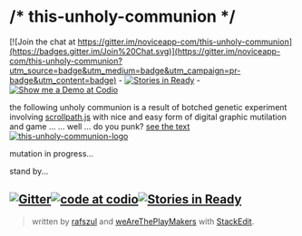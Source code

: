# /* this-unholy-communion */

[![Join the chat at https://gitter.im/noviceapp-com/this-unholy-communion](https://badges.gitter.im/Join%20Chat.svg)](https://gitter.im/noviceapp-com/this-unholy-communion?utm_source=badge&utm_medium=badge&utm_campaign=pr-badge&utm_content=badge) - [![Stories in Ready](https://badge.waffle.io/noviceapp-com/this-unholy-communion.svg?label=ready&title=Ready)](http://waffle.io/noviceapp-com/this-unholy-communion)    - [![Show me a Demo at Codio](https://codio-public.s3.amazonaws.com/sharing/demo-in-ide.png)](https://codio.com/rafszul/this-unholy-communion)

the following unholy communion is a result of botched genetic experiment involving [scrollpath.js](https://github.com/JoelBesada/scrollpath) with nice and easy form of digital graphic mutilation and game  ...
... well ... do you punk?
[see the text](https://github.com/noviceapp-com/this-unholy-communion)
[![this-unholy-communion-logo](https://s3-us-west-2.amazonaws.com/s.cdpn.io/73058/ecceHomoIcon2013.jpg)](http://noviceapp.com/eccehomo/#/)

mutation in progress...

stand by...

[![Gitter](https://badges.gitter.im/Join%20Chat.svg)](https://gitter.im/noviceapp-com/this-unholy-communion?utm_source=badge&utm_medium=badge&utm_campaign=pr-badge)[![code at codio](https://codio-public.s3.amazonaws.com/sharing/demo-in-ide.png)](https://codio.com/rafszul/this-unholy-communion)[![Stories in Ready](https://badge.waffle.io/noviceapp-com/this-unholy-communion.svg?label=ready&title=Ready)](http://waffle.io/noviceapp-com/this-unholy-communion)
---

> written by [rafszul](https://github.com/rafszul) and [weAreThePlayMakers](http://wearetheplaymakers.com/) with [StackEdit](https://stackedit.io/).
